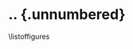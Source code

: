 # ..  {.unnumbered}

<!-- 
For me, this was the only drawback of writing in Markdown: it is not possible to add a short caption to figures and tables. This means that the \listoftables and \listoffigures commands will generate lists using the full titles, which is probably isn't what you want. For now, the solution is to create the lists manually, when everything else is finished.
-->

\listoffigures

<!--
Figure 4.1  This is an example figure . . .              \hfill{pp}  
Figure x.x  Short title of the figure . . .              \hfill{pp}  
-->


